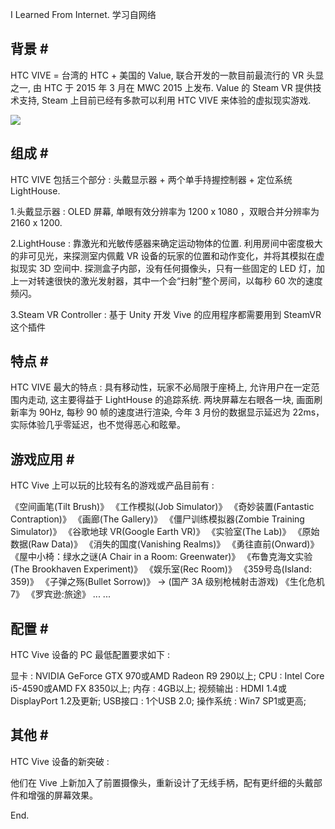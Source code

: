 I Learned From Internet. 学习自网络

## 背景 # #

HTC VIVE =  台湾的 HTC + 美国的 Value, 联合开发的一款目前最流行的 VR 头显之一, 由 HTC 于 2015 年 3 月在 MWC 2015 上发布. Value 的 Steam VR 提供技术支持, Steam 上目前已经有多款可以利用 HTC VIVE 来体验的虚拟现实游戏.

![](http://images2015.cnblogs.com/blog/1098699/201703/1098699-20170313120019791-394842409.png)

## 组成 # #

HTC VIVE 包括三个部分 : 头戴显示器 + 两个单手持握控制器 + 定位系统 LightHouse.   

1.头戴显示器 : OLED 屏幕, 单眼有效分辨率为 1200 x 1080 ，双眼合并分辨率为 2160 x 1200.

2.LightHouse : 靠激光和光敏传感器来确定运动物体的位置. 利用房间中密度极大的非可见光，来探测室内佩戴 VR 设备的玩家的位置和动作变化，并将其模拟在虚拟现实 3D 空间中. 探测盒子内部，没有任何摄像头，只有一些固定的 LED 灯，加上一对转速很快的激光发射器，其中一个会“扫射”整个房间，以每秒 60 次的速度频闪。

3.Steam VR Controller : 基于 Unity 开发 Vive 的应用程序都需要用到 SteamVR 这个插件

## 特点 # #

HTC VIVE 最大的特点 : 具有移动性，玩家不必局限于座椅上, 允许用户在一定范围内走动, 这主要得益于 LightHouse 的追踪系统.  两块屏幕左右眼各一块, 画面刷新率为 90Hz, 每秒 90 帧的速度进行渲染, 今年 3 月份的数据显示延迟为 22ms，实际体验几乎零延迟，也不觉得恶心和眩晕。

## 游戏应用 # #

HTC Vive 上可以玩的比较有名的游戏或产品目前有 :

《空间画笔(Tilt Brush)》
《工作模拟(Job Simulator)》
《奇妙装置(Fantastic Contraption)》
《画廊(The Gallery)》
《僵尸训练模拟器(Zombie Training Simulator)》
《谷歌地球 VR(Google Earth VR)》
《实验室(The Lab)》
《原始数据(Raw Data)》
《消失的国度(Vanishing Realms)》
《勇往直前(Onward)》
《屋中小椅：绿水之谜(A Chair in a Room: Greenwater)》
《布鲁克海文实验(The Brookhaven Experiment)》
《娱乐室(Rec Room)》
《359号岛(Island: 359)》
《子弹之殇(Bullet Sorrow)》 → (国产 3A 级别枪械射击游戏)
《生化危机7》
《罗宾逊:旅途》
 ... ...

## 配置 # #

HTC Vive 设备的 PC 最低配置要求如下 :

显卡 : NVIDIA GeForce GTX 970或AMD Radeon R9 290以上;
CPU : Intel Core i5-4590或AMD FX 8350以上;
内存 : 4GB以上;
视频输出 : HDMI 1.4或DisplayPort 1.2及更新;
USB接口 : 1个USB 2.0;
操作系统 : Win7 SP1或更高;

## 其他 # #

HTC Vive 设备的新突破 :

他们在 Vive 上新加入了前置摄像头，重新设计了无线手柄，配有更纤细的头戴部件和增强的屏幕效果。

End.
